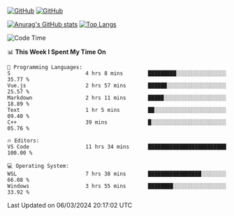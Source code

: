 [![GitHub](https://img.shields.io/github/followers/sharpxk?style=social)](https://github.com/sharpxk) [![GitHub](https://img.shields.io/github/stars/sharpxk?style=social)](https://github.com/sharpxk)

[![Anurag's GitHub stats](https://github-readme-stats-git-masterrstaa-rickstaa.vercel.app/api?username=sharpxk&hide=contribs,prs,issues&show_icons=true&theme=tokyonight)](https://github.com/anuraghazra/github-readme-stats)
[![Top Langs](https://github-readme-stats-git-masterrstaa-rickstaa.vercel.app/api/top-langs/?username=sharpxk&layout=compact&theme=tokyonight)](https://github.com/anuraghazra/github-readme-stats)

<!--START_SECTION:waka-->
![Code Time](http://img.shields.io/badge/Code%20Time-444%20hrs%2054%20mins-blue)

📊 **This Week I Spent My Time On** 

```text
💬 Programming Languages: 
S                        4 hrs 8 mins        █████████░░░░░░░░░░░░░░░░   35.77 % 
Vue.js                   2 hrs 57 mins       ██████░░░░░░░░░░░░░░░░░░░   25.57 % 
Markdown                 2 hrs 11 mins       █████░░░░░░░░░░░░░░░░░░░░   18.89 % 
Text                     1 hr 5 mins         ██░░░░░░░░░░░░░░░░░░░░░░░   09.40 % 
C++                      39 mins             █░░░░░░░░░░░░░░░░░░░░░░░░   05.76 % 

🔥 Editors: 
VS Code                  11 hrs 34 mins      █████████████████████████   100.00 % 

💻 Operating System: 
WSL                      7 hrs 38 mins       █████████████████░░░░░░░░   66.08 % 
Windows                  3 hrs 55 mins       ████████░░░░░░░░░░░░░░░░░   33.92 % 
```


 Last Updated on 06/03/2024 20:17:02 UTC
<!--END_SECTION:waka-->
